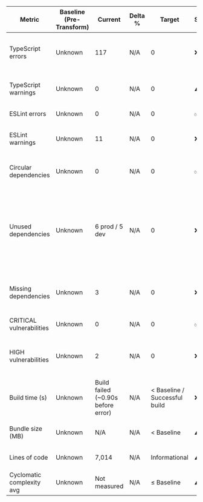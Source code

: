 | Metric | Baseline (Pre-Transform) | Current | Delta % | Target | Status | Notes |
| - | - | - | - | - | - | - |
| TypeScript errors | Unknown | 117 | N/A | 0 | ❌ | Strict compilation failed with 114 unused declarations, 2 missing imports, 1 missing return. |
| TypeScript warnings | Unknown | 0 | N/A | 0 | ⚠️ | Compiler stopped on errors before warnings could be evaluated. |
| ESLint errors | Unknown | 0 | N/A | 0 | ✅ | No rule violations reported. |
| ESLint warnings | Unknown | 11 | N/A | 0 | ❌ | All warnings from `prettier/prettier`; run formatting to resolve. |
| Circular dependencies | Unknown | 0 | N/A | 0 | ✅ | Madge reported no cycles (55 files processed, 6 warnings). |
| Unused dependencies | Unknown | 6 prod / 5 dev | N/A | 0 | ❌ | Depcheck flagged unused prod deps (`@aws-sdk/*`, `ioredis`, `node-tesseract-ocr`, `socket.io`, `tsconfig-paths`) and dev deps (`@nestjs/schematics`, `@types/jest`, `nodemon`, `source-map-support`, `husky`). |
| Missing dependencies | Unknown | 3 | N/A | 0 | ❌ | `uuid`, `k6`, `express-validator` referenced in code but absent from package.json. |
| CRITICAL vulnerabilities | Unknown | 0 | N/A | 0 | ✅ | npm audit reported none at critical severity. |
| HIGH vulnerabilities | Unknown | 2 | N/A | 0 | ❌ | High severity advisories for `multer` and `@nestjs/platform-express` remain. |
| Build time (s) | Unknown | Build failed (~0.90s before error) | N/A | < Baseline / Successful build | ❌ | `npm run build` blocked by missing `upload.controller` and `upload.service` modules; no artifact produced. |
| Bundle size (MB) | Unknown | N/A | N/A | < Baseline | ⚠️ | Build failure prevented measurement. |
| Lines of code | Unknown | 7,014 | N/A | Informational | ⚠️ | LOC counted across `src/**/*.{ts,js}` for density calculations. |
| Cyclomatic complexity avg | Unknown | Not measured | N/A | ≤ Baseline | ⚠️ | Tooling not available in this run; requires dedicated analyzer. |
